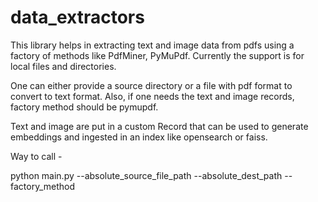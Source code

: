 # data_extractors
This library helps in extracting text and image data from pdfs using a factory of methods like PdfMiner, PyMuPdf. 
Currently the support is for local files and directories. 

One can either provide a source directory or a file with pdf format to convert to text format. 
Also, if one needs the text and image records, factory method should be pymupdf. 

Text and image are put in a custom Record that can be used to generate embeddings and ingested in an index like opensearch or faiss. 

Way to call - 

python main.py --absolute_source_file_path <PATH> --absolute_dest_path <PATH> --factory_method <METHOD>
